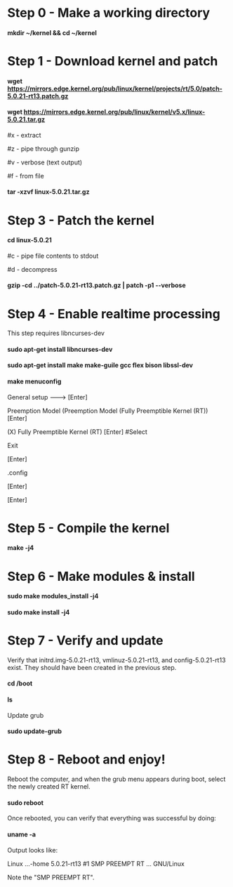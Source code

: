 # Step 0 - Make a working directory

#### mkdir ~/kernel && cd ~/kernel

# Step 1 - Download kernel and patch

#### wget https://mirrors.edge.kernel.org/pub/linux/kernel/projects/rt/5.0/patch-5.0.21-rt13.patch.gz

#### wget https://mirrors.edge.kernel.org/pub/linux/kernel/v5.x/linux-5.0.21.tar.gz

  #x - extract

  #z - pipe through gunzip

  #v - verbose (text output)

  #f - from file

#### tar -xzvf linux-5.0.21.tar.gz

# Step 3 - Patch the kernel

#### cd linux-5.0.21

  #c - pipe file contents to stdout

  #d - decompress

#### gzip -cd ../patch-5.0.21-rt13.patch.gz | patch -p1 --verbose

# Step 4 - Enable realtime processing

  This step requires libncurses-dev

#### sudo apt-get install libncurses-dev

#### sudo apt-get install make make-guile gcc flex bison libssl-dev

#### make menuconfig

  General setup ---> [Enter]
  
  Preemption Model (Preemption Model (Fully Preemptible Kernel (RT)) [Enter]
  
  (X) Fully Preemptible Kernel (RT) [Enter] #Select

  Exit

  <Save> [Enter]

  .config

  <Okay> [Enter]

  <Exit> [Enter]
 
 # Step 5 - Compile the kernel
 
 #### make -j4
 
# Step 6 - Make modules & install
 
#### sudo make modules_install -j4

#### sudo make install -j4

# Step 7 - Verify and update

  Verify that initrd.img-5.0.21-rt13, vmlinuz-5.0.21-rt13, and config-5.0.21-rt13 exist. They should have been created in the previous step.

#### cd /boot

#### ls

  Update grub 

#### sudo update-grub

# Step 8 - Reboot and enjoy!

  Reboot the computer, and when the grub menu appears during boot, select the newly created RT kernel.

#### sudo reboot

  Once rebooted, you can verify that everything was successful by doing:

#### uname -a

  Output looks like:

  Linux ...-home 5.0.21-rt13 #1 SMP PREEMPT RT ... GNU/Linux

  Note the "SMP PREEMPT RT".
